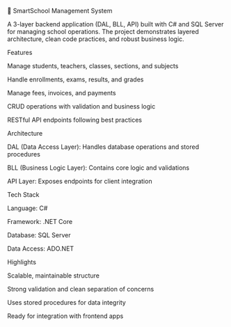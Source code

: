 🏫 SmartSchool Management System

A 3-layer backend application (DAL, BLL, API) built with C# and SQL Server for managing school operations.
The project demonstrates layered architecture, clean code practices, and robust business logic.

Features

Manage students, teachers, classes, sections, and subjects

Handle enrollments, exams, results, and grades

Manage fees, invoices, and payments

CRUD operations with validation and business logic

RESTful API endpoints following best practices

Architecture

DAL (Data Access Layer): Handles database operations and stored procedures

BLL (Business Logic Layer): Contains core logic and validations

API Layer: Exposes endpoints for client integration

Tech Stack

Language: C#

Framework: .NET Core

Database: SQL Server

Data Access: ADO.NET

Highlights

Scalable, maintainable structure

Strong validation and clean separation of concerns

Uses stored procedures for data integrity

Ready for integration with frontend apps
